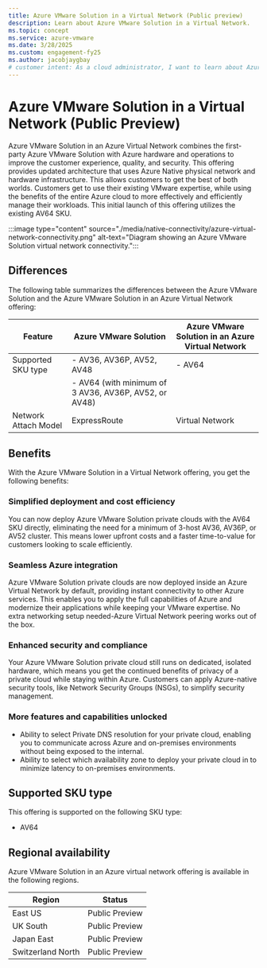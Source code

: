 ```yaml
---
title: Azure VMware Solution in a Virtual Network (Public preview) 
description: Learn about Azure VMware Solution in a Virtual Network.
ms.topic: concept
ms.service: azure-vmware
ms.date: 3/28/2025
ms.custom: engagement-fy25
ms.author: jacobjaygbay
# customer intent: As a cloud administrator, I want to learn about Azure VMware Solution in a Virtual Network so that I can understand the benefits and features of this offering.
---
```



# Azure VMware Solution in a Virtual Network (Public Preview)

Azure VMware Solution in an Azure Virtual Network combines the first-party Azure VMware Solution with Azure hardware and operations to improve the customer experience, quality, and security. This offering provides updated architecture that uses Azure Native physical network and hardware infrastructure. This allows customers to get the best of both worlds. Customers get to use their existing VMware expertise, while using the benefits of the entire Azure cloud to more effectively and efficiently manage their workloads. This initial launch of this offering utilizes the existing AV64 SKU.

:::image type="content" source="./media/native-connectivity/azure-virtual-network-connectivity.png" alt-text="Diagram showing an Azure VMware Solution virtual network connectivity."::: 

## Differences

The following table summarizes the differences between the Azure VMware Solution and the Azure VMware Solution in an Azure Virtual Network offering:

| Feature               | Azure VMware Solution                          | Azure VMware Solution in an Azure Virtual Network |
|-----------------------|-----------------------------------------------|--------------------------------------------------|
| Supported SKU type    | - AV36, AV36P, AV52, AV48                     | - AV64                                           |
|                       | - AV64 (with minimum of 3 AV36, AV36P, AV52, or AV48) |                                                  |
| Network Attach Model  | ExpressRoute                                  | Virtual Network                                  |

## Benefits

With the Azure VMware Solution in a Virtual Network offering, you get the following benefits:

### Simplified deployment and cost efficiency

You can now deploy Azure VMware Solution private clouds with the AV64 SKU directly, eliminating the need for a minimum of 3-host AV36, AV36P, or AV52 cluster. This means lower upfront costs and a faster time-to-value for customers looking to scale efficiently.

### Seamless Azure integration

Azure VMware Solution private clouds are now deployed inside an Azure Virtual Network by default, providing instant connectivity to other Azure services. This enables you to apply the full capabilities of Azure and modernize their applications while keeping your VMware expertise. No extra networking setup needed-Azure Virtual Network peering works out of the box.

### Enhanced security and compliance

Your Azure VMware Solution private cloud still runs on dedicated, isolated hardware, which means you get the continued benefits of privacy of a private cloud while staying within Azure. Customers can apply Azure-native security tools, like Network Security Groups (NSGs), to simplify security management.

### More features and capabilities unlocked

- Ability to select Private DNS resolution for your private cloud, enabling you to communicate across Azure and on-premises environments without being exposed to the internal.
- Ability to select which availability zone to deploy your private cloud in to minimize latency to on-premises environments.

## Supported SKU type

This offering is supported on the following SKU type:
- AV64

## Regional availability

Azure VMware Solution in an Azure virtual network offering is available in the following regions.

| Region | Status |
|--------|--------|
| East US | Public Preview |
| UK South | Public Preview |
| Japan East | Public Preview |
| Switzerland North | Public Preview |

